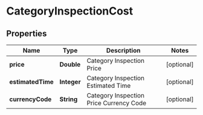 
# CategoryInspectionCost

## Properties
Name | Type | Description | Notes
------------ | ------------- | ------------- | -------------
**price** | **Double** | Category Inspection Price |  [optional]
**estimatedTime** | **Integer** | Category Inspection Estimated Time |  [optional]
**currencyCode** | **String** | Category Inspection Price Currency Code |  [optional]



